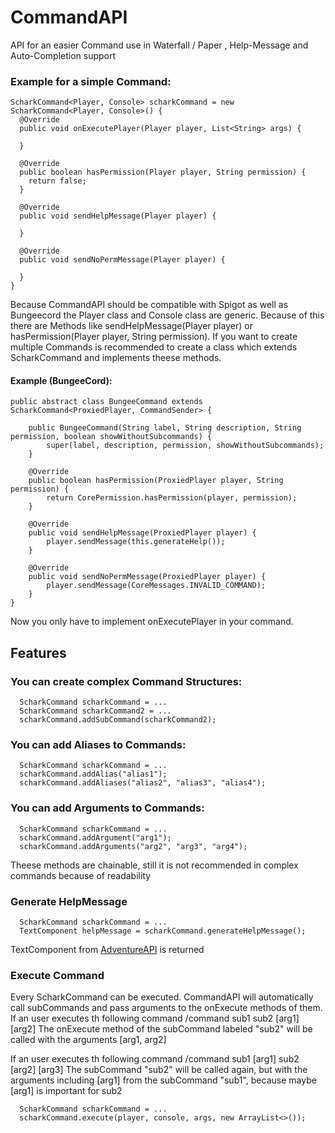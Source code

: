 # CommandAPI
API for an easier Command use in Waterfall / Paper , Help-Message and Auto-Completion support

### Example for a simple Command:
```
ScharkCommand<Player, Console> scharkCommand = new ScharkCommand<Player, Console>() {
  @Override
  public void onExecutePlayer(Player player, List<String> args) {
                
  }

  @Override
  public boolean hasPermission(Player player, String permission) {
    return false;
  }

  @Override
  public void sendHelpMessage(Player player) {

  }

  @Override
  public void sendNoPermMessage(Player player) {

  }
}
```

Because CommandAPI should be compatible with Spigot as well as Bungeecord the Player class and Console class are generic. Because of this there
are Methods like sendHelpMessage(Player player) or hasPermission(Player player, String permission).
If you want to create multiple Commands is recommended to create a class which extends ScharkCommand and implements theese methods.

#### Example (BungeeCord):
```
public abstract class BungeeCommand extends ScharkCommand<ProxiedPlayer, CommandSender> {

    public BungeeCommand(String label, String description, String permission, boolean showWithoutSubcommands) {
        super(label, description, permission, showWithoutSubcommands);
    }

    @Override
    public boolean hasPermission(ProxiedPlayer player, String permission) {
        return CorePermission.hasPermission(player, permission);
    }

    @Override
    public void sendHelpMessage(ProxiedPlayer player) {
        player.sendMessage(this.generateHelp());
    }

    @Override
    public void sendNoPermMessage(ProxiedPlayer player) {
        player.sendMessage(CoreMessages.INVALID_COMMAND);
    }
}
```

Now you only have to implement onExecutePlayer in your command.


## Features

### You can create complex Command Structures:
```
  ScharkCommand scharkCommand = ...
  ScharkCommand scharkCommand2 = ...
  scharkCommand.addSubCommand(scharkCommand2);
```

### You can add Aliases to Commands:
```
  ScharkCommand scharkCommand = ...
  scharkCommand.addAlias("alias1");
  scharkCommand.addAliases("alias2", "alias3", "alias4");
```

### You can add Arguments to Commands:
```
  ScharkCommand scharkCommand = ...
  scharkCommand.addArgument("arg1");
  scharkCommand.addArguments("arg2", "arg3", "arg4");
```

Theese methods are chainable, still it is not recommended in complex commands because of readability

### Generate HelpMessage
```
  ScharkCommand scharkCommand = ...
  TextComponent helpMessage = scharkCommand.generateHelpMessage();
```
TextComponent from [AdventureAPI](https://github.com/KyoriPowered/adventure) is returned

### Execute Command

Every ScharkCommand can be executed. CommandAPI will automatically call subCommands and pass arguments to the onExecute methods of them.
If an user executes th following command
/command sub1 sub2 [arg1] [arg2] 
The onExecute method of the subCommand labeled "sub2" will be called with the arguments [arg1, arg2]

If an user executes th following command
/command sub1 [arg1] sub2 [arg2] [arg3]
The subCommand "sub2" will be called again, but with the arguments including [arg1] from the subCommand "sub1", because maybe [arg1] is important for sub2

```
  ScharkCommand scharkCommand = ...
  scharkCommand.execute(player, console, args, new ArrayList<>());
```
